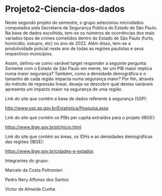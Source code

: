 # Projeto2-Ciencia-dos-dados

Neste segundo projeto do semestre, o grupo selecionou microdados computados pela Secretaria de Segurança Pública do Estado de São Paulo. Na base de dados escolhida, tem-se os números de ocorrências dos mais variados tipos de crimes cometidos dentro do Estado de São Paulo (furto, homícidio, estupro, etc) no ano de 2022. Além disso, tem-se a produtividade policial neste ano de todas as regiões paulistas e seus respectivos municípios.

Assim, definiu-se como variável target responder a seguinte pergunta: Somente com o Estado de São Paulo em mente, ter um PIB maior implica numa maior segurança? Também, como a densidade demográfica e o tamanho de cada região impacta numa segurança maior? Por fim, através do método de regressão linear, deseja-se descobrir qual destas variáveis apresenta um impacto maior na segurança de uma região.

Link do site que contém a base de dados referente à segurança (SSP):

http://www.ssp.sp.gov.br/Estatistica/Pesquisa.aspx

Link do site que contém os PIBs per capita extraídos para o projeto (IBGE):

https://www.ibge.gov.br/pt/inicio.html

Link do site que contém as áreas, os IDHs e as densidades demográficas das regiões (IBGE):

https://www.ibge.gov.br/cidades-e-estados

Integrantes do grupo:

Marcelo da Costa Poltronieri

Pedro Nery Affonso dos Santos

Victor de Almeida Cunha
